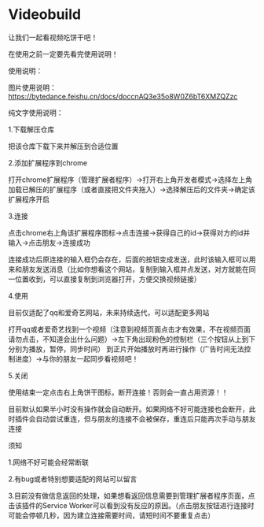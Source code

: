 # Videobuild
让我们一起看视频吃饼干吧！

在使用之前一定要先看完使用说明！

使用说明：

图片使用说明：https://bytedance.feishu.cn/docs/doccnAQ3e35o8W0Z6bT6XMZQZzc

纯文字使用说明：

1.下载解压仓库

把该仓库下载下来并解压到合适位置

2.添加扩展程序到chrome

打开chrome扩展程序（管理扩展者程序）->打开右上角开发者模式->选择左上角加载已解压的扩展程序（或者直接把文件夹拖入）->选择解压后的文件夹->确定该扩展程序开启

3.连接

点击chrome右上角该扩展程序图标->点击连接->获得自己的id->获得对方的id并输入->点击朋友->连接成功

连接成功后原连接的输入框仍会存在，后面的按钮变成发送，此时该输入框可以用来和朋友发送消息（比如你想看这个网站，复制到输入框并点发送，对方就能在同一位置收到，可以直接复制到浏览器打开，方便交换视频链接）

4.使用

目前仅适配了qq和爱奇艺网站，未来持续迭代，可以适配更多网站

打开qq或者爱奇艺找到一个视频（注意到视频页面点击才有效果，不在视频页面请勿点击，不知道会出什么问题）->左下角出现粉色的控制栏（三个按钮从上到下分别为播放，暂停，同步时间）
到正片开始播放时再进行操作（广告时间无法控制进度）->与你的朋友一起同步看视频吧！


5.关闭

使用结束一定点击右上角饼干图标，断开连接！否则会一直占用资源！！

目前默认如果半小时没有操作就会自动断开。如果网络不好可能连接也会断开，此时插件会自动尝试重连，但与朋友的连接不会被保存，重连后只能再次手动与朋友连接

须知

1.网络不好可能会经常断联

2.有bug或者特别想要适配的网站可以留言

3.目前没有做信息返回的处理，如果想看返回信息需要到管理扩展者程序页面，点击该插件的Service Worker可以看到没有反应的原因。（点击朋友按钮进行连接时可能会停顿几秒，因为建立连接需要时间，请短时间不要重复点击）


